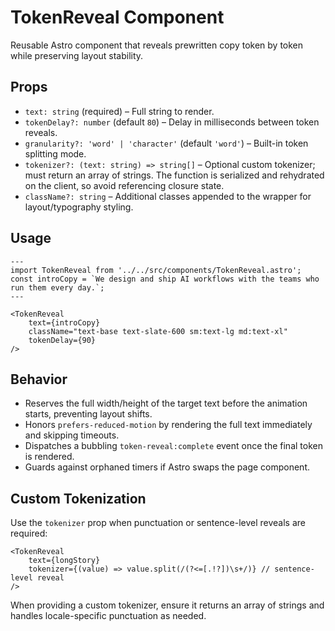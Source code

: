 # TokenReveal Component

Reusable Astro component that reveals prewritten copy token by token while preserving layout stability.

## Props

- `text: string` (required) – Full string to render.
- `tokenDelay?: number` (default `80`) – Delay in milliseconds between token reveals.
- `granularity?: 'word' | 'character'` (default `'word'`) – Built-in token splitting mode.
- `tokenizer?: (text: string) => string[]` – Optional custom tokenizer; must return an array of strings. The function is serialized and rehydrated on the client, so avoid referencing closure state.
- `className?: string` – Additional classes appended to the wrapper for layout/typography styling.

## Usage

```astro
---
import TokenReveal from '../../src/components/TokenReveal.astro';
const introCopy = `We design and ship AI workflows with the teams who run them every day.`;
---

<TokenReveal
	text={introCopy}
	className="text-base text-slate-600 sm:text-lg md:text-xl"
	tokenDelay={90}
/>
```

## Behavior

- Reserves the full width/height of the target text before the animation starts, preventing layout shifts.
- Honors `prefers-reduced-motion` by rendering the full text immediately and skipping timeouts.
- Dispatches a bubbling `token-reveal:complete` event once the final token is rendered.
- Guards against orphaned timers if Astro swaps the page component.

## Custom Tokenization

Use the `tokenizer` prop when punctuation or sentence-level reveals are required:

```astro
<TokenReveal
	text={longStory}
	tokenizer={(value) => value.split(/(?<=[.!?])\s+/)} // sentence-level reveal
/>
```

When providing a custom tokenizer, ensure it returns an array of strings and handles locale-specific punctuation as needed.

